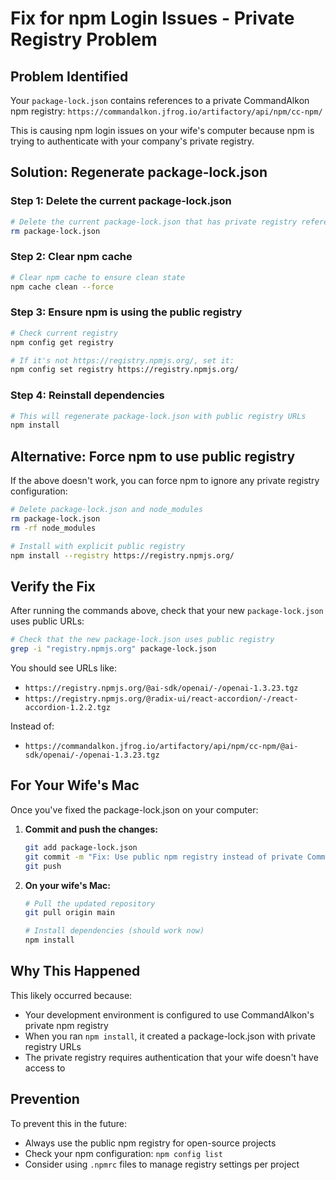 # Fix for npm Login Issues - Private Registry Problem

## Problem Identified
Your `package-lock.json` contains references to a private CommandAlkon npm registry:
`https://commandalkon.jfrog.io/artifactory/api/npm/cc-npm/`

This is causing npm login issues on your wife's computer because npm is trying to authenticate with your company's private registry.

## Solution: Regenerate package-lock.json

### Step 1: Delete the current package-lock.json
```bash
# Delete the current package-lock.json that has private registry references
rm package-lock.json
```

### Step 2: Clear npm cache
```bash
# Clear npm cache to ensure clean state
npm cache clean --force
```

### Step 3: Ensure npm is using the public registry
```bash
# Check current registry
npm config get registry

# If it's not https://registry.npmjs.org/, set it:
npm config set registry https://registry.npmjs.org/
```

### Step 4: Reinstall dependencies
```bash
# This will regenerate package-lock.json with public registry URLs
npm install
```

## Alternative: Force npm to use public registry

If the above doesn't work, you can force npm to ignore any private registry configuration:

```bash
# Delete package-lock.json and node_modules
rm package-lock.json
rm -rf node_modules

# Install with explicit public registry
npm install --registry https://registry.npmjs.org/
```

## Verify the Fix

After running the commands above, check that your new `package-lock.json` uses public URLs:

```bash
# Check that the new package-lock.json uses public registry
grep -i "registry.npmjs.org" package-lock.json
```

You should see URLs like:
- `https://registry.npmjs.org/@ai-sdk/openai/-/openai-1.3.23.tgz`
- `https://registry.npmjs.org/@radix-ui/react-accordion/-/react-accordion-1.2.2.tgz`

Instead of:
- `https://commandalkon.jfrog.io/artifactory/api/npm/cc-npm/@ai-sdk/openai/-/openai-1.3.23.tgz`

## For Your Wife's Mac

Once you've fixed the package-lock.json on your computer:

1. **Commit and push the changes:**
   ```bash
   git add package-lock.json
   git commit -m "Fix: Use public npm registry instead of private CommandAlkon registry"
   git push
   ```

2. **On your wife's Mac:**
   ```bash
   # Pull the updated repository
   git pull origin main
   
   # Install dependencies (should work now)
   npm install
   ```

## Why This Happened

This likely occurred because:
- Your development environment is configured to use CommandAlkon's private npm registry
- When you ran `npm install`, it created a package-lock.json with private registry URLs
- The private registry requires authentication that your wife doesn't have access to

## Prevention

To prevent this in the future:
- Always use the public npm registry for open-source projects
- Check your npm configuration: `npm config list`
- Consider using `.npmrc` files to manage registry settings per project 